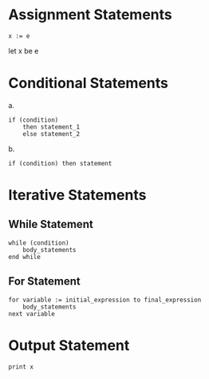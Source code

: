 
# Assignment Statements
```
x := e
```
let x be e

# Conditional Statements
a.
```pseudocode
if (condition)
	then statement_1
	else statement_2
```
b.
```pseudocode
if (condition) then statement
```

# Iterative Statements

## While Statement
```pseudocode
while (condition)
	body_statements
end while
```

## For Statement
```pseudocode
for variable := initial_expression to final_expression
	body_statements
next variable
```

# Output Statement
```
print x
```